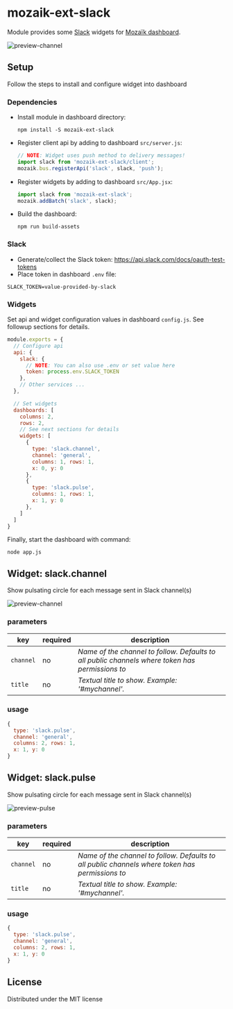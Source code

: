 # mozaik-ext-slack

Module provides some [Slack](https://slack.com) widgets for [Mozaïk dashboard](http://mozaik.rocks/).

![preview-channel](https://raw.githubusercontent.com/juhamust/mozaik-ext-slack/master/preview/channel.png)

## Setup

Follow the steps to install and configure widget into dashboard

### Dependencies

- Install module in dashboard directory:

  ```shell
  npm install -S mozaik-ext-slack
  ```

- Register client api by adding to dashboard `src/server.js`:

  ```javascript
  // NOTE: Widget uses push method to delivery messages!
  import slack from 'mozaik-ext-slack/client';
  mozaik.bus.registerApi('slack', slack, 'push');
  ```

- Register widgets by adding to dashboard ``src/App.jsx``:

  ```javascript
  import slack from 'mozaik-ext-slack';
  mozaik.addBatch('slack', slack);
  ```

- Build the dashboard:

  ```shell
  npm run build-assets
  ```

### Slack

- Generate/collect the Slack token: https://api.slack.com/docs/oauth-test-tokens
- Place token in dashboard `.env` file:
```
SLACK_TOKEN=value-provided-by-slack
```

### Widgets

Set api and widget configuration values in dashboard `config.js`. See followup sections for details.

```javascript
module.exports = {
  // Configure api
  api: {
    slack: {
      // NOTE: You can also use .env or set value here
      token: process.env.SLACK_TOKEN
    },
    // Other services ...
  },

  // Set widgets
  dashboards: [
    columns: 2,
    rows: 2,
    // See next sections for details
    widgets: [
      {
        type: 'slack.channel',
        channel: 'general',
        columns: 1, rows: 1,
        x: 0, y: 0
      },
      {
        type: 'slack.pulse',
        columns: 1, rows: 1,
        x: 1, y: 0
      },
    ]
  ]
}
```

Finally, start the dashboard with command:

```shell
node app.js
```

## Widget: slack.channel

Show pulsating circle for each message sent in Slack channel(s)

![preview-channel](https://raw.githubusercontent.com/juhamust/mozaik-ext-slack/master/preview/channel.png)

### parameters

key           | required | description
--------------|----------|---------------
`channel`     | no      | *Name of the channel to follow. Defaults to all public channels where token has permissions to*
`title`       | no       | *Textual title to show. Example: '#mychannel'.*

### usage

```javascript
{
  type: 'slack.pulse',
  channel: 'general',
  columns: 2, rows: 1,
  x: 1, y: 0
}
```

## Widget: slack.pulse

Show pulsating circle for each message sent in Slack channel(s)

![preview-pulse](https://raw.githubusercontent.com/juhamust/mozaik-ext-slack/master/preview/pulse.png)

### parameters

key           | required | description
--------------|----------|---------------
`channel`     | no      | *Name of the channel to follow. Defaults to all public channels where token has permissions to*
`title`       | no       | *Textual title to show. Example: '#mychannel'.*

### usage

```javascript
{
  type: 'slack.pulse',
  channel: 'general',
  columns: 2, rows: 1,
  x: 1, y: 0
}
```

## License

Distributed under the MIT license
